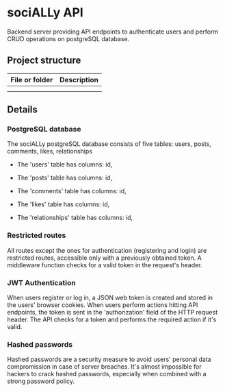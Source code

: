 # sociALLy API

Backend server providing API endpoints to authenticate users and perform CRUD operations on postgreSQL database.

## Project structure

| File or folder | Description |
| -------------- | ----------- |
|                |             | 
|                |             |

## Details

### PostgreSQL database

The sociALLy postgreSQL database consists of five tables: users, posts, comments, likes, relationships

- The 'users' table has  columns: id, 

- The 'posts' table has  columns: id, 

- The 'comments' table has  columns: id, 

- The 'likes' table has  columns: id, 

- The 'relationships' table has  columns: id, 

### Restricted routes

All routes except the ones for authentication (registering and login) are restricted routes, accessible only with a previously obtained token. A middleware function checks for a valid token in the request's header.

### JWT Authentication

When users register or log in, a JSON web token is created and stored in the users' browser cookies. When users perform actions hitting API endpoints, the token is sent in the 'authorization' field of the HTTP request header. The API checks for a token and performs the required action if it's valid.

### Hashed passwords

Hashed passwords are a security measure to avoid users' personal data compromission in case of server breaches. It's almost impossible for hackers to crack hashed passwords, especially when combined with a strong password policy.

